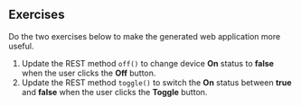 ## Exercises

Do the two exercises below to make the generated web application more useful.

1.  Update the REST method `off()` to change device **On** status to **false** when the user clicks the **Off** button.
2. Update the REST method `toggle()` to switch the **On** status between **true** and **false** when the user clicks the **Toggle** button.

